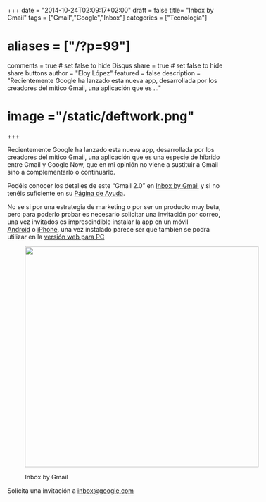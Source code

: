 +++
date = "2014-10-24T02:09:17+02:00"
draft = false
title= "Inbox by Gmail"
tags = ["Gmail","Google","Inbox"]
categories = ["Tecnología"]
# aliases = ["/?p=99"]
comments = true	# set false to hide Disqus
share = true	# set false to hide share buttons
author = "Eloy López"
featured = false
description = "Recientemente Google ha lanzado esta nueva app, desarrollada por los creadores del mítico Gmail, una aplicación que es ..."
# image ="/static/deftwork.png"
+++

Recientemente Google ha lanzado esta nueva app, desarrollada por los creadores del mítico Gmail, una aplicación que es una especie de híbrido entre Gmail y Google Now, que en mi opinión no viene a sustituir a Gmail sino a complementarlo o continuarlo.

Podéis conocer los detalles de este &#8220;Gmail 2.0&#8221; en [Inbox by Gmail][1] y si no tenéis suficiente en su [Página de Ayuda][2].

No se si por una estrategia de marketing o por ser un producto muy beta, pero para poderlo probar es necesario solicitar una invitación por correo, una vez invitados es imprescindible instalar la app en un móvil [Android][3] o [iPhone][4], una vez instalado parece ser que también se podrá utilizar en la [versión web para PC][5]<figure id="attachment_100" style="width: 531px" class="wp-caption aligncenter">

[<img class="wp-image-100 size-full" src="/images/inbox-logo.png" alt="" width="531" height="501" srcset="/images/inbox-logo-300x283.png 300w, /images/inbox-logo.png 531w" sizes="(max-width: 531px) 100vw, 531px" />][6]<figcaption class="wp-caption-text">Inbox by Gmail</figcaption></figure>

Solicita una invitación a <a class="invite-link" href="https://mail.google.com/mail/u/0/#inbox?compose=new" target="_blank" data-href-desktop="https://mail.google.com/mail/u/0/#inbox?compose=new" data-track-action="inbox@google.com">inbox@google.com</a>

 [1]: http://www.google.com/inbox/
 [2]: https://support.google.com/inbox/answer/6067582?p=invite_request&rd=1
 [3]: https://play.google.com/store/apps/details?id=com.google.android.apps.inbox
 [4]: http://www.google.com/inbox/ios
 [5]: https://inbox.google.com/
 [6]: http://deft.work/images/inbox-logo.png
